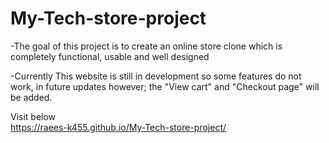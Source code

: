 # My-Tech-store-project
-The goal of this project is to create an online store clone which is completely functional, usable and well designed

-Currently This website is still in development so some features do not work, in future updates however; the "View cart" and "Checkout page" will be added.

Visit below<br/>
<a href = "https://raees-k455.github.io/My-Tech-store-project/">https://raees-k455.github.io/My-Tech-store-project/ </a>
